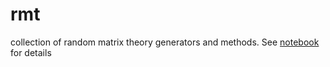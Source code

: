 # rmt
 collection of random matrix theory generators and methods. See [notebook](https://nbviewer.org/github/borab96/random-ensembles/blob/main/rmt.ipynb) for details
